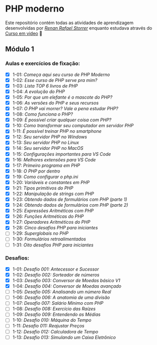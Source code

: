 # PHP moderno

Este repositório contém todas as atividades de aprendizagem desenvolvidas por _[Renan Rafael Storrer](https://www.linkedin.com/in/renanstorrer/)_ enquanto estudava através do [Curso em video](https://www.youtube.com/@CursoemVideo) :rocket:

## Módulo 1

### Aulas e exercícios de fixação:

- [X] 1-01: _Começa aqui seu curso de PHP Moderno_
- [X] 1-02: _Esse curso de PHP serve pra mim?_
- [X] 1-03: _Lista TOP 6 livros de PHP_
- [X] 1-04: _A evolução do PHP_
- [X] 1-05: _Por que um elefante é o mascote do PHP?_
- [X] 1-06: _As versões do PHP e seus recursos_
- [X] 1-07: _O PHP vai morrer? Vale a pena estudar PHP?_
- [X] 1-08: _Como funciona o PHP?_
- [X] 1-09: _É possível criar qualquer coisa com PHP?_
- [X] 1-10: _Como transformar seu computador em servidor PHP_
- [X] 1-11: _É possível treinar PHP no smartphone_
- [X] 1-12: _Seu servidor PHP no Windows_
- [X] 1-13: _Seu servidor PHP no Linux_
- [X] 1-14: _Seu servidor PHP no MacOS_
- [X] 1-15: _Configurações importantes para VS Code_
- [X] 1-16: _Melhores extensões para VS Code_
- [X] 1-17: _Primeiro programa em PHP_
- [X] 1-18: _O PHP por dentro_
- [X] 1-19: _Como configurar o php.ini_
- [X] 1-20: _Variáveis e constantes em PHP_
- [X] 1-21: _Tipos primitivos do PHP_
- [X] 1-22: _Manipulação de strings com PHP_
- [X] 1-23: _Obtendo dados de formulários com PHP (parte 1)_
- [X] 1-24: _Obtendo dados de formulários com PHP (parte 2)_
- [X] 1-25: _Expressões Aritméticas com PHP_
- [X] 1-26: _Funções Aritméticas do PHP_
- [X] 1-27: _Operadores Aritméticos do PHP_
- [X] 1-28: _Cinco desafios PHP para iniciantes_
- [ ] 1-29: _Superglobais no PHP_
- [ ] 1-30: _Formulários retroalimentados_
- [ ] 1-31: _Oito desafios PHP para iniciantes_

### Desafios:

- [X] 1-01: _Desafio 001: Antecessor e Sucessor_
- [X] 1-02: _Desafio 002: Sorteador de números_
- [X] 1-03: _Desafio 003: Conversor de Moedas básico V1_
- [X] 1-04: _Desafio 004: Conversor de Moedas avançado_
- [ ] 1-05: _Desafio 005: Analisando um número Real_
- [ ] 1-06: _Desafio 006: A anatomia de uma divisão_
- [ ] 1-07: _Desafio 007: Salário Mínimo com PHP_
- [ ] 1-08: _Desafio 008: Exercício das Raízes_
- [ ] 1-09: _Desafio 009: Entendendo as Médias_
- [ ] 1-10: _Desafio 010: Máquina do Tempo_
- [ ] 1-11: _Desafio 011: Reajustar Preços_
- [ ] 1-12: _Desafio 012: Calculadora de Tempo_
- [ ] 1-13: _Desafio 013: Simulando um Caixa Eletrônico_
